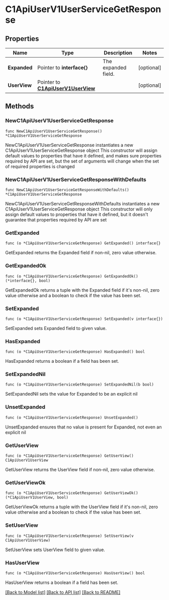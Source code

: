 # C1ApiUserV1UserServiceGetResponse

## Properties

Name | Type | Description | Notes
------------ | ------------- | ------------- | -------------
**Expanded** | Pointer to **interface{}** | The expanded field. | [optional] 
**UserView** | Pointer to [**C1ApiUserV1UserView**](C1ApiUserV1UserView.md) |  | [optional] 

## Methods

### NewC1ApiUserV1UserServiceGetResponse

`func NewC1ApiUserV1UserServiceGetResponse() *C1ApiUserV1UserServiceGetResponse`

NewC1ApiUserV1UserServiceGetResponse instantiates a new C1ApiUserV1UserServiceGetResponse object
This constructor will assign default values to properties that have it defined,
and makes sure properties required by API are set, but the set of arguments
will change when the set of required properties is changed

### NewC1ApiUserV1UserServiceGetResponseWithDefaults

`func NewC1ApiUserV1UserServiceGetResponseWithDefaults() *C1ApiUserV1UserServiceGetResponse`

NewC1ApiUserV1UserServiceGetResponseWithDefaults instantiates a new C1ApiUserV1UserServiceGetResponse object
This constructor will only assign default values to properties that have it defined,
but it doesn't guarantee that properties required by API are set

### GetExpanded

`func (o *C1ApiUserV1UserServiceGetResponse) GetExpanded() interface{}`

GetExpanded returns the Expanded field if non-nil, zero value otherwise.

### GetExpandedOk

`func (o *C1ApiUserV1UserServiceGetResponse) GetExpandedOk() (*interface{}, bool)`

GetExpandedOk returns a tuple with the Expanded field if it's non-nil, zero value otherwise
and a boolean to check if the value has been set.

### SetExpanded

`func (o *C1ApiUserV1UserServiceGetResponse) SetExpanded(v interface{})`

SetExpanded sets Expanded field to given value.

### HasExpanded

`func (o *C1ApiUserV1UserServiceGetResponse) HasExpanded() bool`

HasExpanded returns a boolean if a field has been set.

### SetExpandedNil

`func (o *C1ApiUserV1UserServiceGetResponse) SetExpandedNil(b bool)`

 SetExpandedNil sets the value for Expanded to be an explicit nil

### UnsetExpanded
`func (o *C1ApiUserV1UserServiceGetResponse) UnsetExpanded()`

UnsetExpanded ensures that no value is present for Expanded, not even an explicit nil
### GetUserView

`func (o *C1ApiUserV1UserServiceGetResponse) GetUserView() C1ApiUserV1UserView`

GetUserView returns the UserView field if non-nil, zero value otherwise.

### GetUserViewOk

`func (o *C1ApiUserV1UserServiceGetResponse) GetUserViewOk() (*C1ApiUserV1UserView, bool)`

GetUserViewOk returns a tuple with the UserView field if it's non-nil, zero value otherwise
and a boolean to check if the value has been set.

### SetUserView

`func (o *C1ApiUserV1UserServiceGetResponse) SetUserView(v C1ApiUserV1UserView)`

SetUserView sets UserView field to given value.

### HasUserView

`func (o *C1ApiUserV1UserServiceGetResponse) HasUserView() bool`

HasUserView returns a boolean if a field has been set.


[[Back to Model list]](../README.md#documentation-for-models) [[Back to API list]](../README.md#documentation-for-api-endpoints) [[Back to README]](../README.md)


